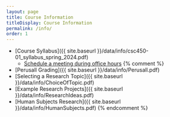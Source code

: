 ```yaml
---
layout: page
title: Course Information 
titleDisplay: Course Information 
permalink: /info/
order: 1
---
```


* [Course Syllabus]({{ site.baseurl }}/data/info/csc450-01_syllabus_spring_2024.pdf) 
	* [Schedule a meeting during office hours](https://outlook.office365.com/owa/calendar/DrGarrettDancik@myeasternct.onmicrosoft.com/bookings/)
{% comment %}
* [Perusall Grading]({{ site.baseurl }}/data/info/Perusall.pdf)
* [Selecting a Research Topic]({{ site.baseurl }}/data/info/ChoiceOfTopic.pdf)
* [Example Research Projects]({{ site.baseurl }}/data/info/ResearchIdeas.pdf)
* [Human Subjects Research]({{ site.baseurl }}/data/info/HumanSubjects.pdf)
{% endcomment %}
